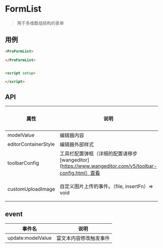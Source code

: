 # FormList

> 用于多维数组结构的表单

## 用例
```html
<ProFormList>

</ProFormList>


<script setup>

</script>
```

## API

| 属性      | 说明                             | 类型                 | 默认值 |     |
| --------- | -------------------------------- | -------------------- | ------ | --- |
| modelValue    | 编辑器内容                         | string | -      |
| editorContainerStyle      | 编辑器外部样式           | string              | -  |
| toolbarConfig     | 工具栏配置弹框（详细的配置请移步[wangeditor](https://www.wangeditor.com/v5/toolbar-config.html）查看                     | IToolbarConfig               | -      |
| customUploadImage     | 自定义图片上传的事件。（file, insertFn）=> void                   | 默认会按照项目的文件上传方案               | -      |

## event

| 事件名      | 说明         |
| ----------- | ------------ |
| update:modelValue | 富文本内容修改触发事件 |



